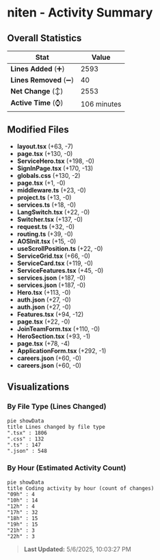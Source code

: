# niten - Activity Summary 

## Overall Statistics

| Stat                   | Value                                                             |
| ---------------------- | ----------------------------------------------------------------- |
| **Lines Added** (➕)   | 2593                                          |
| **Lines Removed** (➖) | 40                                        |
| **Net Change** (↕)    | 2553                |
| **Active Time** (⌚)   | 106 minutes |


## Modified Files
- **layout.tsx** (+63, -7)
- **page.tsx** (+130, -0)
- **ServiceHero.tsx** (+198, -0)
- **SignInPage.tsx** (+170, -13)
- **globals.css** (+130, -2)
- **page.tsx** (+1, -0)
- **middleware.ts** (+23, -0)
- **project.ts** (+13, -0)
- **services.ts** (+18, -0)
- **LangSwitch.tsx** (+22, -0)
- **Switcher.tsx** (+137, -0)
- **request.ts** (+32, -0)
- **routing.ts** (+39, -0)
- **AOSInit.tsx** (+15, -0)
- **useScrollPosition.ts** (+22, -0)
- **ServiceGrid.tsx** (+66, -0)
- **ServiceCard.tsx** (+119, -0)
- **ServiceFeatures.tsx** (+45, -0)
- **services.json** (+187, -0)
- **services.json** (+187, -0)
- **Hero.tsx** (+113, -0)
- **auth.json** (+27, -0)
- **auth.json** (+27, -0)
- **Features.tsx** (+94, -12)
- **page.tsx** (+22, -0)
- **JoinTeamForm.tsx** (+110, -0)
- **HeroSection.tsx** (+93, -1)
- **page.tsx** (+78, -4)
- **ApplicationForm.tsx** (+292, -1)
- **careers.json** (+60, -0)
- **careers.json** (+60, -0)

## Visualizations

### By File Type (Lines Changed)

```mermaid
pie showData
title Lines changed by file type
".tsx" : 1806
".css" : 132
".ts" : 147
".json" : 548
```

### By Hour (Estimated Activity Count)

```mermaid
pie showData
title Coding activity by hour (count of changes)
"09h" : 4
"10h" : 14
"12h" : 4
"17h" : 32
"18h" : 15
"19h" : 15
"21h" : 3
"22h" : 3
```


> **Last Updated:** 5/6/2025, 10:03:27 PM